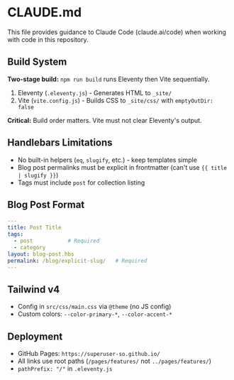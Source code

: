 # CLAUDE.md

This file provides guidance to Claude Code (claude.ai/code) when working with code in this repository.

## Build System

**Two-stage build:** `npm run build` runs Eleventy then Vite sequentially.

1. Eleventy (`.eleventy.js`) - Generates HTML to `_site/`
2. Vite (`vite.config.js`) - Builds CSS to `_site/css/` with `emptyOutDir: false`

**Critical:** Build order matters. Vite must not clear Eleventy's output.

## Handlebars Limitations

- No built-in helpers (`eq`, `slugify`, etc.) - keep templates simple
- Blog post permalinks must be explicit in frontmatter (can't use `{{ title | slugify }}`)
- Tags must include `post` for collection listing

## Blog Post Format

```yaml
---
title: Post Title
tags:
  - post           # Required
  - category
layout: blog-post.hbs
permalink: /blog/explicit-slug/   # Required
---
```

## Tailwind v4

- Config in `src/css/main.css` via `@theme` (no JS config)
- Custom colors: `--color-primary-*`, `--color-accent-*`

## Deployment

- GitHub Pages: `https://superuser-so.github.io/`
- All links use root paths (`/pages/features/` not `../pages/features/`)
- `pathPrefix: "/"` in `.eleventy.js`

